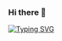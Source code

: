### Hi there 👋


[![Typing SVG](https://readme-typing-svg.demolab.com?font=Fira+Code&weight=900&size=32&duration=3000&pause=1000&color=F94C10&center=true&vCenter=true&random=true&width=435&lines=Hi+there;Welecome+to+my+profile)](https://git.io/typing-svg)
<!--
**sina-adibi/sina-adibi** is a ✨ _special_ ✨ repository because its `README.md` (this file) appears on your GitHub profile.

Here are some ideas to get you started:

- 🔭 I’m currently working on ...
- 🌱 I’m currently learning ...
- 👯 I’m looking to collaborate on ...
- 🤔 I’m looking for help with ...
- 💬 Ask me about ...
- 📫 How to reach me: ...
- 😄 Pronouns: ...
- ⚡ Fun fact: ...
-->
